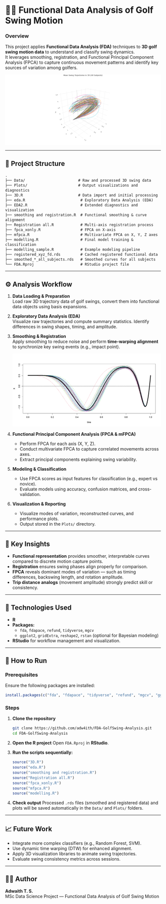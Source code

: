 # 🏌️‍♂️ Functional Data Analysis of Golf Swing Motion

### Overview
This project applies **Functional Data Analysis (FDA)** techniques to **3D golf swing motion data** to understand and classify swing dynamics.  
It leverages smoothing, registration, and Functional Principal Component Analysis (FPCA) to capture continuous movement patterns and identify key sources of variation among golfers.

![Sample 3D Trajectory](Plots/New/newplot.png)

---

## 📂 Project Structure

```
.
├── Data/                        # Raw and processed 3D swing data
├── Plots/                       # Output visualizations and diagnostics
├── 3D.R                         # Data import and initial processing
├── eda.R                         # Exploratory Data Analysis (EDA)
├── EDA2.R                        # Extended diagnostics and visualization
├── smoothing and registration.R  # Functional smoothing & curve alignment
├── Registration all.R            # Multi-axis registration process
├── fpca_xonly.R                  # FPCA on X-axis
├── mfpca.R                       # Multivariate FPCA on X, Y, Z axes
├── modelling.R                   # Final model training & classification
├── modelling_sample.R            # Example modeling pipeline
├── registered_xyz_fd.rds         # Cached registered functional data
├── smoothed_*_all_subjects.rds   # Smoothed curves for all subjects
└── FDA.Rproj                     # RStudio project file
```

---

## ⚙️ Analysis Workflow

1. **Data Loading & Preparation**  
   Load raw 3D trajectory data of golf swings, convert them into functional data objects using basis expansions.

2. **Exploratory Data Analysis (EDA)**  
   Visualize raw trajectories and compute summary statistics. Identify differences in swing shapes, timing, and amplitude.


3. **Smoothing & Registration**  
   Apply smoothing to reduce noise and perform **time-warping alignment** to synchronize key swing events (e.g., impact point).

   ![Smoothen and registered swings Example](Plots/Rplot01.png)

5. **Functional Principal Component Analysis (FPCA & mFPCA)**  
   - Perform FPCA for each axis (X, Y, Z).  
   - Conduct multivariate FPCA to capture correlated movements across axes.  
   - Extract principal components explaining swing variability.

6. **Modeling & Classification**  
   - Use FPCA scores as input features for classification (e.g., expert vs novice).  
   - Evaluate models using accuracy, confusion matrices, and cross-validation.

7. **Visualization & Reporting**  
   - Visualize modes of variation, reconstructed curves, and performance plots.  
   - Output stored in the `Plots/` directory.

---

## 🧠 Key Insights
- **Functional representation** provides smoother, interpretable curves compared to discrete motion capture points.  
- **Registration** ensures swing phases align properly for comparison.  
- **FPCA** reveals dominant modes of variation — such as timing differences, backswing length, and rotation amplitude.  
- **Trip distance analogs** (movement amplitude) strongly predict skill or consistency.

---

## 🧰 Technologies Used
- **R**  
- **Packages:**  
  - `fda`, `fdapace`, `refund`, `tidyverse`, `mgcv`  
  - `ggplot2`, `gridExtra`, `reshape2`, `rstan` (optional for Bayesian modeling)  
- **RStudio** for workflow management and visualization.

---

## 🚀 How to Run

### Prerequisites
Ensure the following packages are installed:
```r
install.packages(c("fda", "fdapace", "tidyverse", "refund", "mgcv", "ggplot2", "reshape2", "gridExtra"))
```

### Steps
1. **Clone the repository**
   ```bash
   git clone https://github.com/adw4ith/FDA-GolfSwing-Analysis.git
   cd FDA-GolfSwing-Analysis
   ```

2. **Open the R project**
   Open `FDA.Rproj` in **RStudio**.

3. **Run the scripts sequentially:**
   ```r
   source("3D.R")
   source("eda.R")
   source("smoothing and registration.R")
   source("Registration all.R")
   source("fpca_xonly.R")
   source("mfpca.R")
   source("modelling.R")
   ```

4. **Check output**
   Processed `.rds` files (smoothed and registered data) and plots will be saved automatically in the `Data/` and `Plots/` folders.

---

## 📈 Future Work
- Integrate more complex classifiers (e.g., Random Forest, SVM).  
- Use dynamic time warping (DTW) for enhanced alignment.  
- Apply 3D visualization libraries to animate swing trajectories.  
- Evaluate swing consistency metrics across sessions.


---

## 👨‍💻 Author
**Adwaith T. S.**  
MSc Data Science Project — Functional Data Analysis of Golf Swing Motion  
